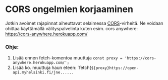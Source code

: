# CORS ongelmien korjaaminen
Jotkin avoimet rajapinnat aiheuttavat selaimessa [CORS](https://developer.mozilla.org/en-US/docs/Web/HTTP/CORS/Errors)-virheitä. Ne voidaan ohittaa käyttämällä välityspalvelinta kuten esim. cors anywhere: 
https://cors-anywhere.herokuapp.com/

### Ohje:
   1. Lisää ennen fetch-komentoa muuttuja `const proxy = 'https://cors-anywhere.herokuapp.com/';`
   2. Lisää ko. muuttuja haun eteen: `fetch(``${proxy}https://open-api.myhelsinki.fi/jne......``
